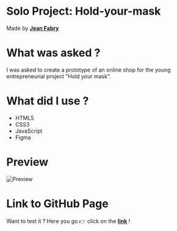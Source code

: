 # Solo Project: Hold-your-mask
Made by [**Jean Fabry**](https://github.com/JeanFabry)

# What was asked ?
I was asked to create a prototype of an online shop for the young entrepreneurial project "Hold your mask". 

# What did I use ? 

* HTML5
* CSS3
* JavaScript
* Figma

# Preview

![Preview](./Assets/preview.png)

# Link to GitHub Page

Want to test it ? Here you go :point_right:  click on the [**link**](https://jeanfabry.github.io/calculator/) ! 